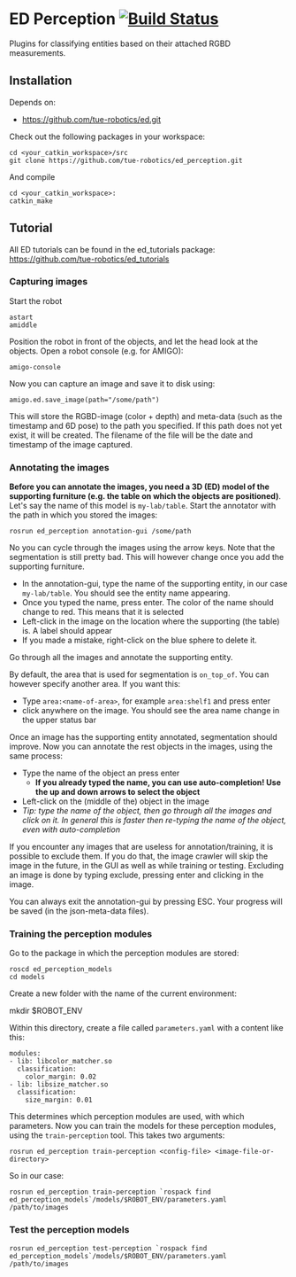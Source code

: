 ED Perception [![Build Status](https://travis-ci.org/tue-robotics/ed_perception.svg?branch=master)](https://travis-ci.org/tue-robotics/ed_perception)
======

Plugins for classifying entities based on their attached RGBD measurements.

## Installation

Depends on:
- https://github.com/tue-robotics/ed.git

Check out the following packages in your workspace:

    cd <your_catkin_workspace>/src
    git clone https://github.com/tue-robotics/ed_perception.git

And compile

    cd <your_catkin_workspace>:
    catkin_make
    
## Tutorial

All ED tutorials can be found in the ed_tutorials package: https://github.com/tue-robotics/ed_tutorials

### Capturing images

Start the robot

    astart
    amiddle

Position the robot in front of the objects, and let the head look at the objects. Open a robot console (e.g. for AMIGO):

    amigo-console

Now you can capture an image and save it to disk using:

    amigo.ed.save_image(path="/some/path")

This will store the RGBD-image (color + depth) and meta-data (such as the timestamp and 6D pose) to the path you specified. If this path does not yet exist, it will be created. The filename of the file will be the date and timestamp of the image captured.

### Annotating the images

**Before you can annotate the images, you need a 3D (ED) model of the supporting furniture (e.g. the table on which the objects are positioned)**. Let's say the name of this model is `my-lab/table`. Start the annotator with the path in which you stored the images:

    rosrun ed_perception annotation-gui /some/path

No you can cycle through the images using the arrow keys. Note that the segmentation is still pretty bad. This will however change once you add the supporting furniture.

  * In the annotation-gui, type the name of the supporting entity, in our case `my-lab/table`. You should see the entity name appearing.
  * Once you typed the name, press enter. The color of the name should change to red. This means that it is selected
  * Left-click in the image on the location where the supporting (the table) is. A label should appear
  * If you made a mistake, right-click on the blue sphere to delete it.

Go through all the images and annotate the supporting entity.

By default, the area that is used for segmentation is `on_top_of`. You can however specify another area. If you want this:

  * Type `area:<name-of-area>`, for example `area:shelf1` and press enter
  * click anywhere on the image. You should see the area name change in the upper status bar

Once an image has the supporting entity annotated, segmentation should improve. Now you can annotate the rest objects in the images, using the same process:

  * Type the name of the object an press enter
    * **If you already typed the name, you can use auto-completion! Use the up and down arrows to select the object**
  * Left-click on the (middle of the) object in the image
  * *Tip: type the name of the object, then go through all the images and click on it. In general this is faster then re-typing the name of the object, even with auto-completion*

If you encounter any images that are useless for annotation/training, it is possible to exclude them. If you do that, the image crawler will skip the image in the future, in the GUI as well as while training or testing. Excluding an image is done by typing exclude, pressing enter and clicking in the image.

You can always exit the annotation-gui by pressing ESC. Your progress will be saved (in the json-meta-data files).

### Training the perception modules

Go to the package in which the perception modules are stored:

    roscd ed_perception_models
    cd models

Create a new folder with the name of the current environment:

   mkdir $ROBOT_ENV

Within this directory, create a file called `parameters.yaml` with a content like this:

    modules:
    - lib: libcolor_matcher.so
      classification:
        color_margin: 0.02
    - lib: libsize_matcher.so
      classification:
        size_margin: 0.01

This determines which perception modules are used, with which parameters. Now you can train the models for these perception modules, using the `train-perception` tool. This takes two arguments:

    rosrun ed_perception train-perception <config-file> <image-file-or-directory>

So in our case:

    rosrun ed_perception train-perception `rospack find ed_perception_models`/models/$ROBOT_ENV/parameters.yaml /path/to/images

### Test the perception models

    rosrun ed_perception test-perception `rospack find ed_perception_models`/models/$ROBOT_ENV/parameters.yaml /path/to/images
